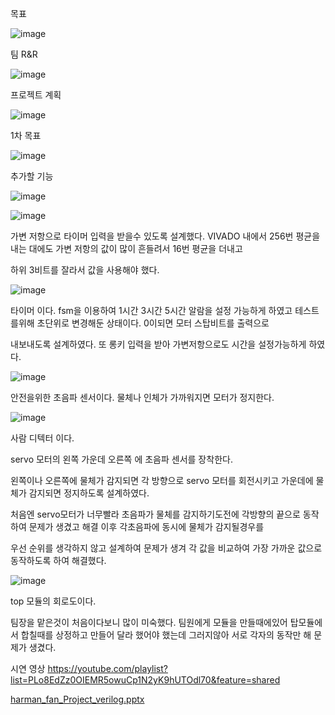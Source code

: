 목표

![image](https://github.com/user-attachments/assets/44db7078-4699-4223-b103-99266294100b)

팀 R&R

![image](https://github.com/user-attachments/assets/7639ffd5-539b-471e-96f1-e2f8b1055fc9)

프로젝트 계획

![image](https://github.com/user-attachments/assets/b407c009-0bb4-452e-b2f7-c6928c1bb7a6)

1차 목표

![image](https://github.com/user-attachments/assets/08f37f8c-c70a-4470-8de7-de38be49baed)

추가할 기능

![image](https://github.com/user-attachments/assets/2f3b42db-1de7-49b8-a666-6f05ee22dbd4)


![image](https://github.com/user-attachments/assets/4d37ae2a-5377-4e8d-abbc-a8b74207ca14)

가변 저항으로 타이머 입력을 받을수 있도록 설계했다. VIVADO 내에서 256번 평균을 내는 대에도 가변 저항의 값이 많이 흔들려서 16번 평균을 더내고

하위 3비트를 잘라서 값을 사용해야 했다. 

![image](https://github.com/user-attachments/assets/b13e751f-19db-4ab4-8af9-d989073ead42)

타이머 이다. fsm을 이용하여 1시간 3시간 5시간 알람을 설정 가능하게 하였고 테스트를위해 초단위로 변경해둔 상태이다.  0이되면 모터 스탑비트를 출력으로

내보내도록 설계하였다. 또 롱키 입력을 받아 가변저항으로도 시간을 설정가능하게 하였다. 

![image](https://github.com/user-attachments/assets/3a7afe06-a2e8-4e13-9e83-ba92a02c1528)

안전을위한 초음파 센서이다. 물체나 인체가 가까워지면 모터가 정지한다.

![image](https://github.com/user-attachments/assets/d408e9c7-0284-4f83-a063-239f972a8b7d)

사람 디텍터 이다. 

servo 모터의 왼쪽 가운데 오른쪽 에 초음파 센서를 장착한다.

왼쪽이나 오른쪽에 물체가 감지되면 각 방향으로 servo 모터를 회전시키고 가운데에 물체가 감지되면 정지하도록 설계하였다.

처음엔 servo모터가 너무빨라 초음파가 물체를 감지하기도전에 각방향의 끝으로 동작하여 문제가 생겼고 해결 이후 각초음파에 동시에 물체가 감지될경우를

우선 순위를 생각하지 않고 설계하여 문제가 생겨 각 값을 비교하여 가장 가까운 값으로 동작하도록 하여 해결했다.

![image](https://github.com/user-attachments/assets/c320e2f9-2f83-43c0-ba07-700202245f0a)


top 모듈의 회로도이다. 

팀장을 맡은것이 처음이다보니 많이 미숙했다. 팀원에게 모듈을 만들때에있어 탑모듈에서 합칠때를 상정하고 만들어 달라 했어야 했는데 그러지않아 서로 각자의 동작만 해 문제가 생겼다.


시연 영상 https://youtube.com/playlist?list=PLo8EdZz0OIEMR5owuCp1N2yK9hUTOdl70&feature=shared

[harman_fan_Project_verilog.pptx](https://github.com/user-attachments/files/16377806/harman_fan_Project_verilog.pptx)
